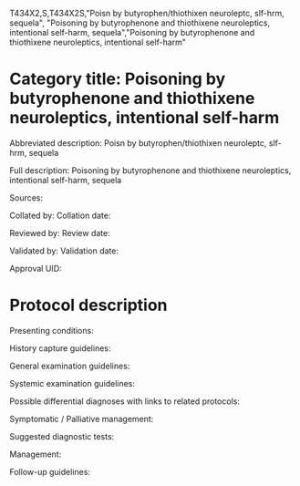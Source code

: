 T434X2,S,T434X2S,"Poisn by butyrophen/thiothixen neuroleptc, slf-hrm, sequela", "Poisoning by butyrophenone and thiothixene neuroleptics, intentional self-harm, sequela","Poisoning by butyrophenone and thiothixene neuroleptics, intentional self-harm"
# Category title: Poisoning by butyrophenone and thiothixene neuroleptics, intentional self-harm

Abbreviated description: Poisn by butyrophen/thiothixen neuroleptc, slf-hrm, sequela

Full description: Poisoning by butyrophenone and thiothixene neuroleptics, intentional self-harm, sequela

Sources:

Collated by:
Collation date:

Reviewed by:
Review date:

Validated by:
Validation date:

Approval UID:

# Protocol description

Presenting conditions:

History capture guidelines:

General examination guidelines:

Systemic examination guidelines:

Possible differential diagnoses with links to related protocols:

Symptomatic / Palliative management:

Suggested diagnostic tests:

Management:

Follow-up guidelines:
